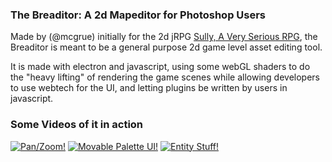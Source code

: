 ### The Breaditor: A 2d Mapeditor for Photoshop Users
Made by (@mcgrue) initially for the 2d jRPG [Sully, A Very Serious RPG](https://sullyrpg.com/), the Breaditor is meant to be a general purpose 2d game level asset editing tool.

It is made with electron and javascript, using some webGL shaders to do the "heavy lifting" of rendering the game scenes while allowing developers to use webtech for the UI, and letting plugins be written by users in javascript.

### Some Videos of it in action
[![Pan/Zoom!](https://img.youtube.com/vi/u-NTF2iMQmc/0.jpg)](https://www.youtube.com/watch?v=u-NTF2iMQmc)
[![Movable Palette UI!](https://img.youtube.com/vi/XMK-otdGoIc/0.jpg)](https://www.youtube.com/watch?v=XMK-otdGoIc)
[![Entity Stuff!](https://img.youtube.com/vi/vb5TSdnBvKU/0.jpg)](https://www.youtube.com/watch?v=vb5TSdnBvKU)
